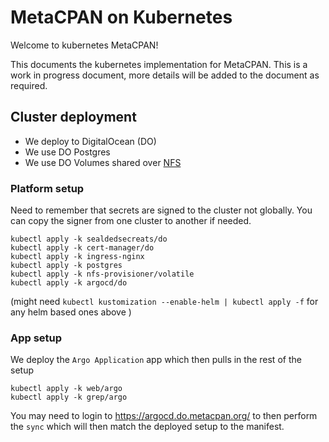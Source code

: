 # MetaCPAN on Kubernetes

Welcome to kubernetes MetaCPAN!

This documents the kubernetes implementation for MetaCPAN. This is a work in
progress document, more details will be added to the document as required.

## Cluster deployment

- We deploy to DigitalOcean (DO)
- We use DO Postgres
- We use DO Volumes shared over [NFS](https://kubernetes-sigs.github.io/nfs-ganesha-server-and-external-provisioner/)

### Platform setup

Need to remember that secrets are signed to the cluster not globally. You can copy the signer from one cluster to another if needed.

```
kubectl apply -k sealdedsecreats/do
kubectl apply -k cert-manager/do
kubectl apply -k ingress-nginx
kubectl apply -k postgres
kubectl apply -k nfs-provisioner/volatile
kubectl apply -k argocd/do
```

(might need `kubectl kustomization --enable-helm | kubectl apply -f` for any helm based ones above )

### App setup

We deploy the `Argo Application` app which then pulls in the rest of the setup
```
kubectl apply -k web/argo
kubectl apply -k grep/argo
```

You may need to login to https://argocd.do.metacpan.org/ to then perform the
`sync` which will then match the deployed setup to the manifest.
